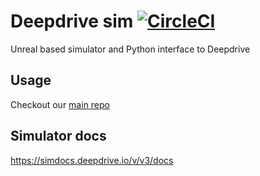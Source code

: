 # Deepdrive sim [![CircleCI](https://circleci.com/gh/deepdrive/deepdrive-sim.svg?style=svg)](https://circleci.com/gh/deepdrive/deepdrive-sim)

Unreal based simulator and Python interface to Deepdrive

## Usage

Checkout our [main repo](https://github.com/deepdrive/deepdrive)


## Simulator docs

https://simdocs.deepdrive.io/v/v3/docs

